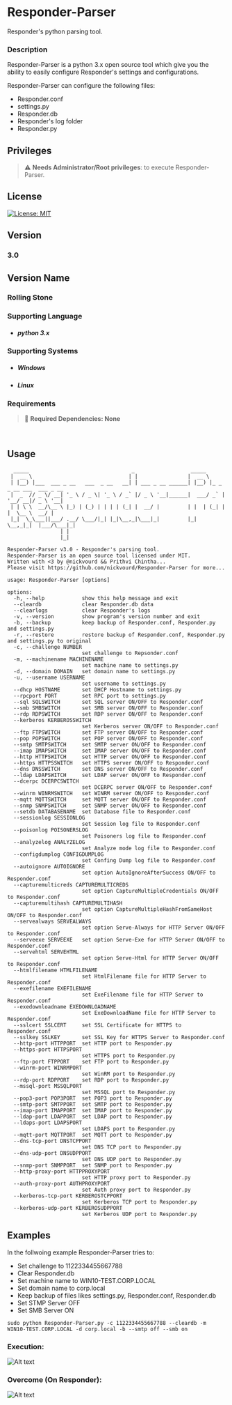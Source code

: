 # Responder-Parser
Responder's python parsing tool.

### Description
 Responder-Parser is a python 3.x open source tool which give you the ability to easily configure Responder's settings and configurations. 
 
 Responder-Parser can configure the following files:
 
 - Responder.conf
 - settings.py
 - Responder.db
 - Responder's log folder
 - Responder.py

## Privileges

> :warning: **Needs Administrator/Root privileges**: to execute Responder-Parser.

## License
[![License: MIT](https://img.shields.io/badge/License-MIT-yellow.svg)](LICENSE)

## Version
### 3.0

## Version Name
### Rolling Stone

### Supporting Language

- ##### python 3.x

### Supporting Systems

- ##### Windows
- ##### Linux

### Requirements

> :information_desk_person: **Required Dependencies: None**
<br />

## Usage

```
  _____                                 _                  _____
 |  __ \                               | |                |  __ \
 | |__) |___  ___ _ __   ___  _ __   __| | ___ _ __ ______| |__) |_ _ _ __ ___  ___ _ __
 |  _  // _ \/ __| '_ \ / _ \| '_ \ / _` |/ _ \ '__|______|  ___/ _` | '__/ __|/ _ \ '__|
 | | \ \  __/\__ \ |_) | (_) | | | | (_| |  __/ |         | |  | (_| | |  \__ \  __/ |
 |_|  \_\___||___/ .__/ \___/|_| |_|\__,_|\___|_|         |_|   \__,_|_|  |___/\___|_|
                 | |
                 |_|

Responder-Parser v3.0 - Responder's parsing tool.
Responder-Parser is an open source tool licensed under MIT.
Written with <3 by @nickvourd && Prithvi Chintha...
Please visit https://github.com/nickvourd/Responder-Parser for more...

usage: Responder-Parser [options]

options:
  -h, --help            show this help message and exit
  --cleardb             clear Responder.db data
  --clearlogs           clear Responder's logs
  -v, --version         show program's version number and exit
  -b, --backup          keep backup of Responder.conf, Responder.py and settings.py
  -r, --restore         restore backup of Responder.conf, Responder.py and settings.py to original
  -c, --challenge NUMBER
                        set challenge to Repsonder.conf
  -m, --machinename MACHINENAME
                        set machine name to settings.py
  -d, --domain DOMAIN   set domain name to settings.py
  -u, --username USERNAME
                        set username to settings.py
  --dhcp HOSTNAME       set DHCP Hostname to settings.py
  --rpcport PORT        set RPC port to settings.py
  --sql SQLSWITCH       set SQL server ON/OFF to Responder.conf
  --smb SMBSWITCH       set SMB server ON/OFF to Responder.conf
  --rdp RDPSWITCH       set RDP server ON/OFF to Responder.conf
  --kerberos KERBEROSSWITCH
                        set Kerberos server ON/OFF to Responder.conf
  --ftp FTPSWITCH       set FTP server ON/OFF to Responder.conf
  --pop POPSWITCH       set POP server ON/OFF to Responder.conf
  --smtp SMTPSWITCH     set SMTP server ON/OFF to Responder.conf
  --imap IMAPSWITCH     set IMAP server ON/OFF to Responder.conf
  --http HTTPSWITCH     set HTTP server ON/OFF to Responder.conf
  --https HTTPSSWITCH   set HTTPS server ON/OFF to Responder.conf
  --dns DNSSWITCH       set DNS server ON/OFF to Responder.conf
  --ldap LDAPSWITCH     set LDAP server ON/OFF to Responder.conf
  --dcerpc DCERPCSWITCH
                        set DCERPC server ON/OFF to Responder.conf
  --winrm WINRMSWITCH   set WINRM server ON/OFF to Responder.conf
  --mqtt MQTTSWITCH     set MQTT server ON/OFF to Responder.conf
  --snmp SNMPSWITCH     set SNMP server ON/OFF to Responder.conf
  --setdb DATABASENAME  set Database file to Responder.conf
  --sessionlog SESSIONLOG
                        set Session log file to Responder.conf
  --poisonlog POISONERSLOG
                        set Poisoners log file to Responder.conf
  --analyzelog ANALYZELOG
                        set Analyze mode log file to Responder.conf
  --configdumplog CONFIGDUMPLOG
                        set Confing Dump log file to Responder.conf
  --autoignore AUTOIGNORE
                        set option AutoIgnoreAfterSuccess ON/OFF to Responder.conf
  --capturemulticreds CAPTUREMULTICREDS
                        set option CaptureMultipleCredentials ON/OFF to Responder.conf
  --capturemultihash CAPTUREMULTIHASH
                        set option CaptureMultipleHashFromSameHost ON/OFF to Responder.conf
  --servealways SERVEALWAYS
                        set option Serve-Always for HTTP Server ON/OFF to Responder.conf
  --serveexe SERVEEXE   set option Serve-Exe for HTTP Server ON/OFF to Responder.conf
  --servehtml SERVEHTML
                        set option Serve-Html for HTTP Server ON/OFF to Responder.conf
  --htmlfilename HTMLFILENAME
                        set HtmlFilename file for HTTP Server to Responder.conf
  --exefilename EXEFILENAME
                        set ExeFilename file for HTTP Server to Responder.conf
  --exedownloadname EXEDOWNLOADNAME
                        set ExeDownloadName file for HTTP Server to Responder.conf
  --sslcert SSLCERT     set SSL Certificate for HTTPS to Responder.conf
  --sslkey SSLKEY       set SSL Key for HTTPS Server to Responder.conf
  --http-port HTTPPORT  set HTTP port to Responder.py
  --https-port HTTPSPORT
                        set HTTPS port to Responder.py
  --ftp-port FTPPORT    set FTP port to Responder.py
  --winrm-port WINRMPORT
                        set WinRM port to Responder.py
  --rdp-port RDPPORT    set RDP port to Responder.py
  --mssql-port MSSQLPORT
                        set MSSQL port to Responder.py
  --pop3-port POP3PORT  set POP3 port to Responder.py
  --smtp-port SMTPPORT  set SMTP port to Responder.py
  --imap-port IMAPPORT  set IMAP port to Responder.py
  --ldap-port LDAPPORT  set LDAP port to Responder.py
  --ldaps-port LDAPSPORT
                        set LDAPS port to Responder.py
  --mqtt-port MQTTPORT  set MQTT port to Responder.py
  --dns-tcp-port DNSTCPPORT
                        set DNS TCP port to Responder.py
  --dns-udp-port DNSUDPPORT
                        set DNS UDP port to Responder.py
  --snmp-port SNMPPORT  set SNMP port to Responder.py
  --http-proxy-port HTTPPROXYPORT
                        set HTTP proxy port to Responder.py
  --auth-proxy-port AUTHPROXYPORT
                        set Auth proxy port to Responder.py
  --kerberos-tcp-port KERBEROSTCPPORT
                        set Kerberos TCP port to Responder.py
  --kerberos-udp-port KERBEROSUDPPORT
                        set Kerberos UDP port to Responder.py
```
## Examples

In the follwoing example Responder-Parser tries to:

- Set challenge to 1122334455667788
- Clear Responder.db
- Set machine name to WIN10-TEST.CORP.LOCAL
- Set domain name to corp.local
- Keep backup of files likes settings.py, Responder.conf, Responder.db
- Set STMP Server OFF
- Set SMB Server ON

```
sudo python Responder-Parser.py -c 1122334455667788 --cleardb -m WIN10-TEST.CORP.LOCAL -d corp.local -b --smtp off --smb on
```
### Execution:

![Alt text](/Pictures/Responder-Parser-Example.png "Responder-Parser Example")

### Overcome (On Responder):

![Alt text](/Pictures/Responder-Parser-Example-Results.png "Responder-Parser Example Results")


